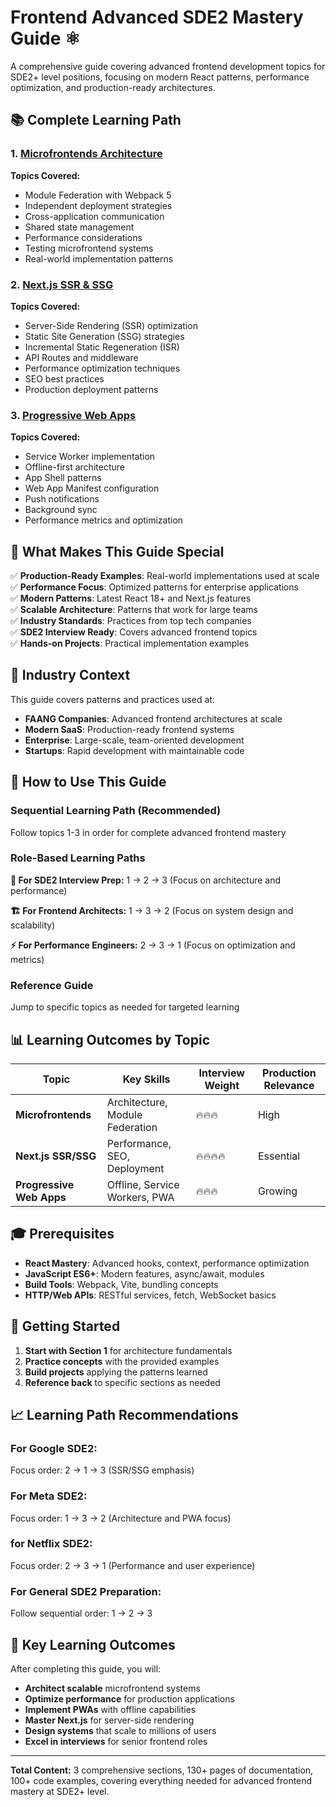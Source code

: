 # Frontend Advanced SDE2 Mastery Guide ⚛️

A comprehensive guide covering advanced frontend development topics for SDE2+ level positions, focusing on modern React patterns, performance optimization, and production-ready architectures.

## 📚 Complete Learning Path

### 1. [Microfrontends Architecture](./01-microfrontends-architecture.md)

**Topics Covered:**
- Module Federation with Webpack 5
- Independent deployment strategies
- Cross-application communication
- Shared state management
- Performance considerations
- Testing microfrontend systems
- Real-world implementation patterns

### 2. [Next.js SSR & SSG](./02-nextjs-ssr-ssg.md)

**Topics Covered:**
- Server-Side Rendering (SSR) optimization
- Static Site Generation (SSG) strategies
- Incremental Static Regeneration (ISR)
- API Routes and middleware
- Performance optimization techniques
- SEO best practices
- Production deployment patterns

### 3. [Progressive Web Apps](./03-progressive-web-apps.md)

**Topics Covered:**
- Service Worker implementation
- Offline-first architecture
- App Shell patterns
- Web App Manifest configuration
- Push notifications
- Background sync
- Performance metrics and optimization

## 🎯 What Makes This Guide Special

✅ **Production-Ready Examples**: Real-world implementations used at scale  
✅ **Performance Focus**: Optimized patterns for enterprise applications  
✅ **Modern Patterns**: Latest React 18+ and Next.js features  
✅ **Scalable Architecture**: Patterns that work for large teams  
✅ **Industry Standards**: Practices from top tech companies  
✅ **SDE2 Interview Ready**: Covers advanced frontend topics  
✅ **Hands-on Projects**: Practical implementation examples

## 🏢 Industry Context

This guide covers patterns and practices used at:

- **FAANG Companies**: Advanced frontend architectures at scale
- **Modern SaaS**: Production-ready frontend systems
- **Enterprise**: Large-scale, team-oriented development
- **Startups**: Rapid development with maintainable code

## 🚀 How to Use This Guide

### **Sequential Learning Path (Recommended)**

Follow topics 1-3 in order for complete advanced frontend mastery

### **Role-Based Learning Paths**

**🎯 For SDE2 Interview Prep:**
1 → 2 → 3 (Focus on architecture and performance)

**🏗️ For Frontend Architects:**
1 → 3 → 2 (Focus on system design and scalability)

**⚡ For Performance Engineers:**
2 → 3 → 1 (Focus on optimization and metrics)

### **Reference Guide**

Jump to specific topics as needed for targeted learning

## 📊 Learning Outcomes by Topic

| Topic                      | Key Skills                     | Interview Weight | Production Relevance |
| -------------------------- | ------------------------------ | ---------------- | -------------------- |
| **Microfrontends**         | Architecture, Module Federation | 🔥🔥🔥           | High                 |
| **Next.js SSR/SSG**       | Performance, SEO, Deployment   | 🔥🔥🔥🔥         | Essential            |
| **Progressive Web Apps**   | Offline, Service Workers, PWA  | 🔥🔥🔥           | Growing              |

## 🎓 Prerequisites

- **React Mastery**: Advanced hooks, context, performance optimization
- **JavaScript ES6+**: Modern features, async/await, modules
- **Build Tools**: Webpack, Vite, bundling concepts
- **HTTP/Web APIs**: RESTful services, fetch, WebSocket basics

## 🚀 Getting Started

1. **Start with Section 1** for architecture fundamentals
2. **Practice concepts** with the provided examples
3. **Build projects** applying the patterns learned
4. **Reference back** to specific sections as needed

## 📈 Learning Path Recommendations

### For Google SDE2:
Focus order: 2 → 1 → 3 (SSR/SSG emphasis)

### For Meta SDE2:
Focus order: 1 → 3 → 2 (Architecture and PWA focus)

### for Netflix SDE2:
Focus order: 2 → 3 → 1 (Performance and user experience)

### For General SDE2 Preparation:
Follow sequential order: 1 → 2 → 3

## 🎯 Key Learning Outcomes

After completing this guide, you will:

- **Architect scalable** microfrontend systems
- **Optimize performance** for production applications
- **Implement PWAs** with offline capabilities
- **Master Next.js** for server-side rendering
- **Design systems** that scale to millions of users
- **Excel in interviews** for senior frontend roles

---

**Total Content:** 3 comprehensive sections, 130+ pages of documentation, 100+ code examples, covering everything needed for advanced frontend mastery at SDE2+ level.